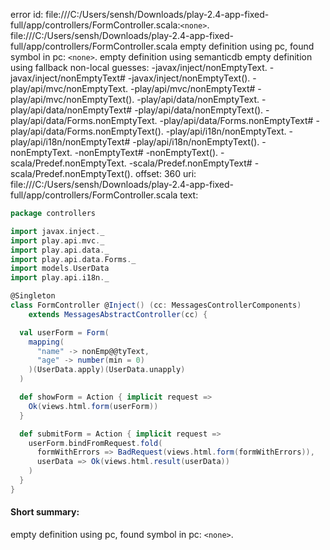 error id: file:///C:/Users/sensh/Downloads/play-2.4-app-fixed-full/app/controllers/FormController.scala:`<none>`.
file:///C:/Users/sensh/Downloads/play-2.4-app-fixed-full/app/controllers/FormController.scala
empty definition using pc, found symbol in pc: `<none>`.
empty definition using semanticdb
empty definition using fallback
non-local guesses:
	 -javax/inject/nonEmptyText.
	 -javax/inject/nonEmptyText#
	 -javax/inject/nonEmptyText().
	 -play/api/mvc/nonEmptyText.
	 -play/api/mvc/nonEmptyText#
	 -play/api/mvc/nonEmptyText().
	 -play/api/data/nonEmptyText.
	 -play/api/data/nonEmptyText#
	 -play/api/data/nonEmptyText().
	 -play/api/data/Forms.nonEmptyText.
	 -play/api/data/Forms.nonEmptyText#
	 -play/api/data/Forms.nonEmptyText().
	 -play/api/i18n/nonEmptyText.
	 -play/api/i18n/nonEmptyText#
	 -play/api/i18n/nonEmptyText().
	 -nonEmptyText.
	 -nonEmptyText#
	 -nonEmptyText().
	 -scala/Predef.nonEmptyText.
	 -scala/Predef.nonEmptyText#
	 -scala/Predef.nonEmptyText().
offset: 360
uri: file:///C:/Users/sensh/Downloads/play-2.4-app-fixed-full/app/controllers/FormController.scala
text:
```scala
package controllers

import javax.inject._
import play.api.mvc._
import play.api.data._
import play.api.data.Forms._
import models.UserData
import play.api.i18n._

@Singleton
class FormController @Inject() (cc: MessagesControllerComponents)
    extends MessagesAbstractController(cc) {

  val userForm = Form(
    mapping(
      "name" -> nonEmp@@tyText,
      "age" -> number(min = 0)
    )(UserData.apply)(UserData.unapply)
  )

  def showForm = Action { implicit request =>
    Ok(views.html.form(userForm))
  }

  def submitForm = Action { implicit request =>
    userForm.bindFromRequest.fold(
      formWithErrors => BadRequest(views.html.form(formWithErrors)),
      userData => Ok(views.html.result(userData))
    )
  }
}

```


#### Short summary: 

empty definition using pc, found symbol in pc: `<none>`.